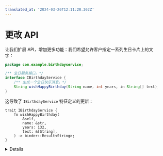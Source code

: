 ```yaml
---
translated_at: '2024-03-26T12:11:20.362Z'
---
```


# 更改 API

让我们扩展 API，增加更多功能：我们希望允许客户指定一系列生日卡片上的文字：

```java
package com.example.birthdayservice;

/** 生日服务接口。*/
interface IBirthdayService {
    /** 生成一个生日快乐消息。*/
    String wishHappyBirthday(String name, int years, in String[] text);
}
```

这导致了 `IBirthdayService` 特征定义的更新：

```rust,ignore
trait IBirthdayService {
    fn wishHappyBirthday(
        &self,
        name: &str,
        years: i32,
        text: &[String],
    ) -> binder::Result<String>;
}
```

<details>

- 注意，AIDL 定义中的 `String[]` 如何被翻译为 Rust 中的 `&[String]`，即在生成的绑定中尽可能使用惯用的 Rust 类型：
  - `in` 数组参数被翻译为切片。
  - `out` 和 `inout` 参数被翻译为 `&mut Vec<T>`。
  - 返回值被翻译为返回一个 `Vec<T>`。

</details>
